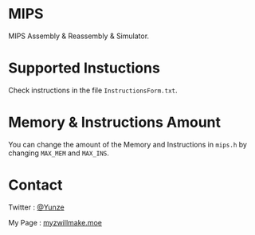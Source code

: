 # MIPS
MIPS Assembly &amp; Reassembly &amp; Simulator.

# Supported Instuctions

Check instructions in the file `InstructionsForm.txt`.

# Memory & Instructions Amount

You can change the amount of the Memory and Instructions in `mips.h` by changing `MAX_MEM` and `MAX_INS`.

# Contact

Twitter : <a href="https://twitter.com/Yunze_U">@Yunze</a> 

My Page : <a href="http://myzwillmake.moe">myzwillmake.moe</a>
